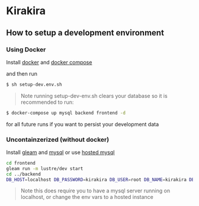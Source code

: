 # Kirakira

## How to setup a development environment

### Using Docker

Install [docker](https://docs.docker.com/) and
[docker compose](https://docs.docker.com/compose/)

and then run

```sh
$ sh setup-dev.env.sh
```

> Note running setup-dev-env.sh clears your database so it is recommended
> to run:

```sh
$ docker-compose up mysql backend frontend -d
```

for all future runs if you want to persist your development data

### Uncontainzerized (without docker)

Install [gleam](https://gleam.run/getting-started/install.html) and
[mysql](https://dev.mysql.com/doc/refman/8.0/en/installing.html) or use
[hosted mysql](https://planetscale.com/)

```sh
cd frontend
gleam run -m lustre/dev start
cd ../backend
DB_HOST=localhost DB_PASSWORD=kirakira DB_USER=root DB_NAME=kirakira DB_PORT=3306 gleam run
```

> Note this does require you to have a mysql server running on localhost,
> or change the env vars to a hosted instance
